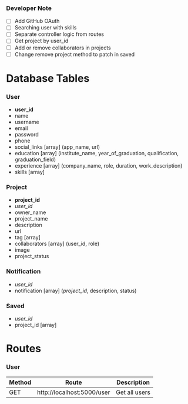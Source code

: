 ### Developer Note

- [ ] Add GitHub OAuth
- [ ] Searching user with skills
- [ ] Separate controller logic from routes
- [ ] Get project by user_id
- [ ] Add or remove collaborators in projects
- [ ] Change remove project method to patch in saved

# Database Tables

### User

- **user_id**
- name
- username
- email
- password
- phone
- social_links [array] (app_name, url)
- education [array] (institute_name, year_of_graduation, qualification, graduation_field)
- experience [array] (company_name, role, duration, work_description)
- skills [array]

### Project

- **project_id**
- _user_id_
- owner_name
- project_name
- description
- url
- tag [array]
- collaborators [array] (user_id, role)
- image
- project_status

### Notification

- _user_id_
- notification [array] (_project_id_, description, status)

### Saved

- _user_id_
- project_id [array]

# Routes

### User

| Method | Route                      | Description   |
| ------ | -------------------------- | ------------- |
| GET    | http://localhost:5000/user | Get all users |
